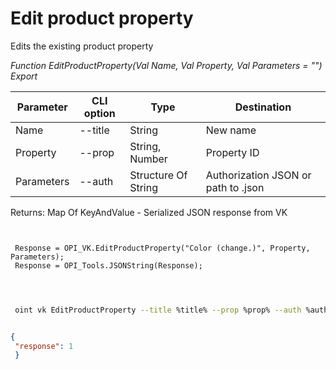 ﻿---
sidebar_position: 3
---

# Edit product property
 Edits the existing product property


*Function EditProductProperty(Val Name, Val Property, Val Parameters = "") Export*

 | Parameter | CLI option | Type | Destination |
 |-|-|-|-|
 | Name | --title | String | New name |
 | Property | --prop | String, Number | Property ID |
 | Parameters | --auth | Structure Of String | Authorization JSON or path to .json |

 
 Returns: Map Of KeyAndValue - Serialized JSON response from VK 

```bsl title="Code example"
	
 
 Response = OPI_VK.EditProductProperty("Color (change.)", Property, Parameters);
 Response = OPI_Tools.JSONString(Response);
 
	
```

```sh title="CLI command example"
 
 oint vk EditProductProperty --title %title% --prop %prop% --auth %auth%

```


```json title="Result"

{
 "response": 1
 }

```
